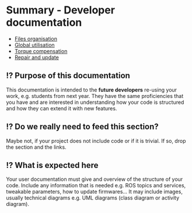 # Summary - Developer documentation


- [Files organisation](FilesOrg.md)
- [Global utilisation](GlobalUtilisation.md)
- [Torque compensation]()
- [Repair and update](RepairAndUpdate)




## ⁉️ Purpose of this documentation

This documentation is intended to the **future developers** re-using your work, e.g. students from next year.
They have the same proficiencies that you have and are interested in understanding how your code is structured and how they can extend it with new features.

## ⁉️ Do we really need to feed this section? 

Maybe not, if your project does not include code or if it is trivial. If so, drop the section and the links.


## ⁉️ What is expected here
Your user documentation must give and overview of the structure of your code. 
Include any information that is needed e.g. ROS topics and services, tweakable parameters, how to update firmwares...
It may include images, usually technical diagrams e.g. UML diagrams (class diagram or activity diagram).
